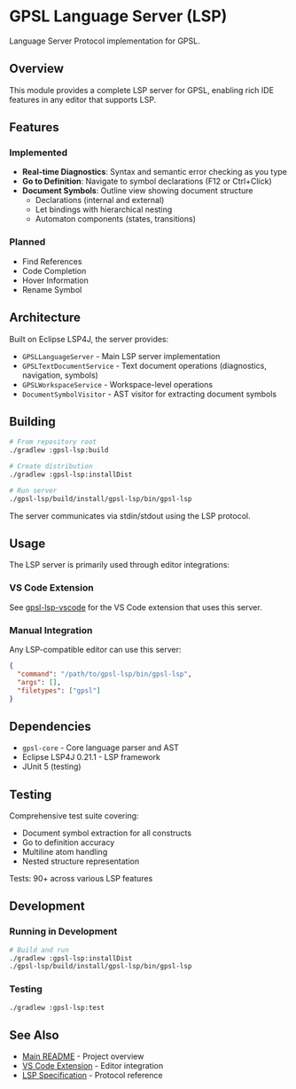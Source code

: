 # GPSL Language Server (LSP)

Language Server Protocol implementation for GPSL.

## Overview

This module provides a complete LSP server for GPSL, enabling rich IDE features in any editor that supports LSP.

## Features

### Implemented

- **Real-time Diagnostics**: Syntax and semantic error checking as you type
- **Go to Definition**: Navigate to symbol declarations (F12 or Ctrl+Click)
- **Document Symbols**: Outline view showing document structure
  - Declarations (internal and external)
  - Let bindings with hierarchical nesting
  - Automaton components (states, transitions)

### Planned

- Find References
- Code Completion
- Hover Information
- Rename Symbol

## Architecture

Built on Eclipse LSP4J, the server provides:

- `GPSLLanguageServer` - Main LSP server implementation
- `GPSLTextDocumentService` - Text document operations (diagnostics, navigation, symbols)
- `GPSLWorkspaceService` - Workspace-level operations
- `DocumentSymbolVisitor` - AST visitor for extracting document symbols

## Building

```bash
# From repository root
./gradlew :gpsl-lsp:build

# Create distribution
./gradlew :gpsl-lsp:installDist

# Run server
./gpsl-lsp/build/install/gpsl-lsp/bin/gpsl-lsp
```

The server communicates via stdin/stdout using the LSP protocol.

## Usage

The LSP server is primarily used through editor integrations:

### VS Code Extension

See [gpsl-lsp-vscode](../gpsl-lsp-vscode/) for the VS Code extension that uses this server.

### Manual Integration

Any LSP-compatible editor can use this server:

```json
{
  "command": "/path/to/gpsl-lsp/bin/gpsl-lsp",
  "args": [],
  "filetypes": ["gpsl"]
}
```

## Dependencies

- `gpsl-core` - Core language parser and AST
- Eclipse LSP4J 0.21.1 - LSP framework
- JUnit 5 (testing)

## Testing

Comprehensive test suite covering:
- Document symbol extraction for all constructs
- Go to definition accuracy
- Multiline atom handling
- Nested structure representation

Tests: 90+ across various LSP features

## Development

### Running in Development

```bash
# Build and run
./gradlew :gpsl-lsp:installDist
./gpsl-lsp/build/install/gpsl-lsp/bin/gpsl-lsp
```

### Testing

```bash
./gradlew :gpsl-lsp:test
```

## See Also

- [Main README](../README.md) - Project overview
- [VS Code Extension](../gpsl-lsp-vscode/README.md) - Editor integration
- [LSP Specification](https://microsoft.github.io/language-server-protocol/) - Protocol reference
